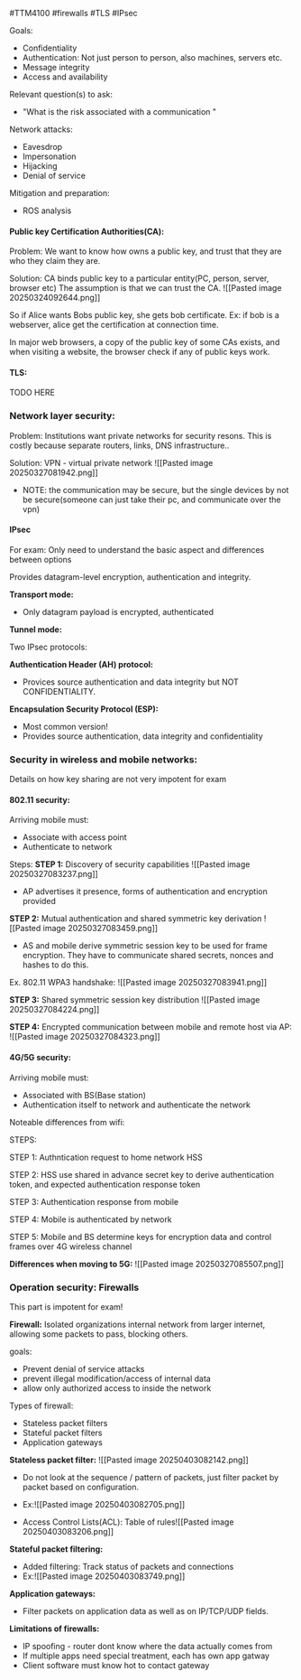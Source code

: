 #TTM4100 #firewalls #TLS #IPsec


Goals:
- Confidentiality
- Authentication: Not just person to person, also machines, servers etc. 
- Message integrity
- Access and availability 

Relevant question(s) to ask:
- "What is the risk associated with a communication "

Network attacks:
- Eavesdrop
- Impersonation
- Hijacking
- Denial of service

Mitigation and preparation: 
- ROS analysis 


#### Public key Certification Authorities(CA):
Problem: We want to know how owns a public key, and trust that they are who they claim they are. 

Solution: CA binds public key to a particular entity(PC, person, server, browser etc)
The assumption is that we can trust the CA.
![[Pasted image 20250324092644.png]]

So if Alice wants Bobs public key, she gets bob certificate. Ex: if bob is a webserver, alice get the certification at connection time. 

In major web browsers, a copy of the public key of some CAs exists, and when visiting a website, the browser check if any of public keys work. 


#### TLS: 
TODO HERE 

### Network layer security:

Problem: Institutions want private networks for security resons. This is costly because separate routers, links, DNS infrastructure..

Solution: VPN - virtual private network 
![[Pasted image 20250327081942.png]]

- NOTE: the communication may be secure, but the single devices by not be secure(someone can just take their pc, and communicate over the vpn)


#### IPsec
For exam: Only need to understand the basic aspect and differences between options 

Provides datagram-level encryption, authentication and integrity.

**Transport mode:**
- Only datagram payload is encrypted, authenticated 

**Tunnel mode:**


Two IPsec protocols:

**Authentication Header (AH) protocol:**
- Provices source authentication and data integrity but NOT CONFIDENTIALITY. 

**Encapsulation Security Protocol (ESP):**
- Most common version! 
- Provides source authentication, data integrity and confidentiality 


### Security in wireless and mobile networks:
Details on how key sharing are not very impotent for exam 

#### 802.11 security:
Arriving mobile must:
- Associate with access point 
- Authenticate to network 

Steps:
**STEP 1:** Discovery of security capabilities 
![[Pasted image 20250327083237.png]]
- AP advertises it presence, forms of authentication and encryption provided 

**STEP 2:** Mutual authentication and shared symmetric key derivation 
![[Pasted image 20250327083459.png]]
- AS and mobile derive symmetric session key to be used for frame encryption. They have to communicate shared secrets, nonces and hashes to do this. 

Ex. 802.11 WPA3 handshake:
![[Pasted image 20250327083941.png]]

**STEP 3:** Shared symmetric session key distribution 
![[Pasted image 20250327084224.png]]


**STEP 4:** Encrypted communication between mobile and remote host via AP:
![[Pasted image 20250327084323.png]]


#### 4G/5G security:

Arriving mobile must:
- Associated with BS(Base station)
- Authentication itself to network and authenticate the network 

Noteable differences from wifi:


STEPS:

STEP 1: Authntication request to home network HSS


STEP 2: HSS use shared in advance secret key to derive authentication token, and expected authentication response token

STEP 3: Authentication response from mobile 

STEP 4: Mobile is authenticated by network 

STEP 5: Mobile and BS determine keys for encryption data and control frames over 4G wireless channel 


**Differences when moving to 5G:**
![[Pasted image 20250327085507.png]]


### Operation security: Firewalls 
This part is impotent for exam! 

**Firewall:** Isolated organizations internal network from larger internet, allowing some packets to pass, blocking others.

goals:
- Prevent denial of service attacks
- prevent illegal modification/access of internal data 
- allow only authorized access to inside the network 

Types of firewall:
- Stateless packet filters 
- Stateful packet filters 
- Application gateways 

**Stateless packet filter:**
![[Pasted image 20250403082142.png]]

- Do not look at the sequence / pattern of packets, just filter packet by packet based on configuration. 
- Ex:![[Pasted image 20250403082705.png]]

- Access Control Lists(ACL): Table of rules![[Pasted image 20250403083206.png]]


**Stateful packet filtering:**
- Added filtering: Track status of packets and connections 
- Ex:![[Pasted image 20250403083749.png]]

**Application gateways:**
- Filter packets on application data as well as on IP/TCP/UDP fields.

**Limitations of firewalls:**
- IP spoofing - router dont know where the data actually comes from 
- If multiple apps need special treatment, each has own app gatway 
- Client software must know hot to contact gateway 